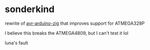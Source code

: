 # sonderkind

rewrite of [avr-arduino-zig](https://github.com/FireFox317/avr-arduino-zig) that improves support for ATMEGA328P

I believe this breaks the ATMEGA4809, but I can't test it lol

luna's fault
